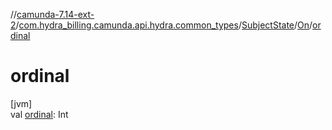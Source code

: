 //[camunda-7.14-ext-2](../../../../index.md)/[com.hydra_billing.camunda.api.hydra.common_types](../../index.md)/[SubjectState](../index.md)/[On](index.md)/[ordinal](ordinal.md)

# ordinal

[jvm]\
val [ordinal](ordinal.md): Int
